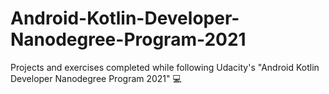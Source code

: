 # Android-Kotlin-Developer-Nanodegree-Program-2021
Projects and exercises completed while following Udacity's "Android Kotlin Developer Nanodegree Program 2021" 💻

